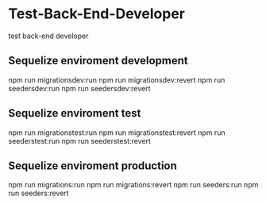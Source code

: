 # Test-Back-End-Developer
test back-end developer 
## Sequelize enviroment development
npm run migrationsdev:run
npm run migrationsdev:revert
npm run seedersdev:run
npm run seedersdev:revert  
## Sequelize enviroment test
npm run migrationstest:run
npm run migrationstest:revert
npm run seederstest:run
npm run seederstest:revert 
## Sequelize enviroment production
npm run migrations:run
npm run migrations:revert
npm run seeders:run
npm run seeders:revert 

